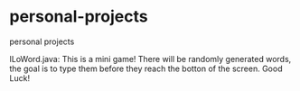 # personal-projects
personal projects

ILoWord.java:
This is a mini game! There will be randomly generated words, the goal is to type them before they reach the botton of the screen. Good Luck!
